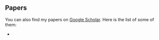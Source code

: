 ## Papers

You can also find my papers on [Google Scholar](https://scholar.google.es/citations?user=8wrwg4sAAAAJ&hl=es&authuser=1). Here is the list of some of them:

* 
